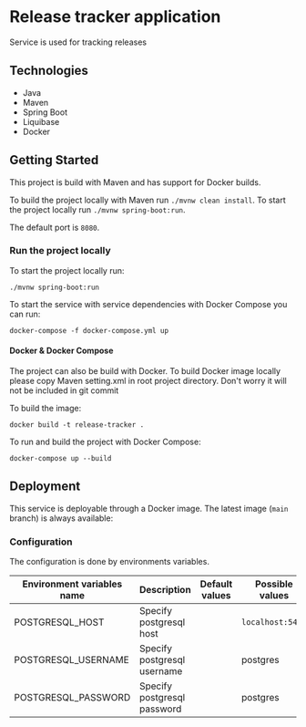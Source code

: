 # Release tracker application

Service is used for tracking releases

## Technologies
- Java
- Maven
- Spring Boot
- Liquibase 
- Docker

## Getting Started
This project is build with Maven and has support for Docker builds.

To build the project locally with Maven run `./mvnw clean install`. To start the project locally run `./mvnw spring-boot:run`.

The default port is `8080`.

### Run the project locally
To start the project locally run:
```shell
./mvnw spring-boot:run
```

To start the service with service dependencies with Docker Compose you can run:
```shell
docker-compose -f docker-compose.yml up
```

#### Docker & Docker Compose
The project can also be build with Docker. To build Docker image locally please copy Maven setting.xml in root project
directory. Don't worry it will not be included in git commit

To build the image:

```shell
docker build -t release-tracker .
```

To run and build the project with Docker Compose:

```shell
docker-compose up --build
```

## Deployment
This service is deployable through a Docker image.
The latest image (`main` branch) is always available:

### Configuration

The configuration is done by environments variables.


| Environment variables name | Description                 | Default values | Possible values  |  
|----------------------------|-----------------------------|----------------|------------------|
| POSTGRESQL_HOST            | Specify postgresql host     |                | `localhost:5433` | 
| POSTGRESQL_USERNAME        | Specify postgresql username |                | postgres         |
| POSTGRESQL_PASSWORD        | Specify postgresql password |                |  postgres        | 


